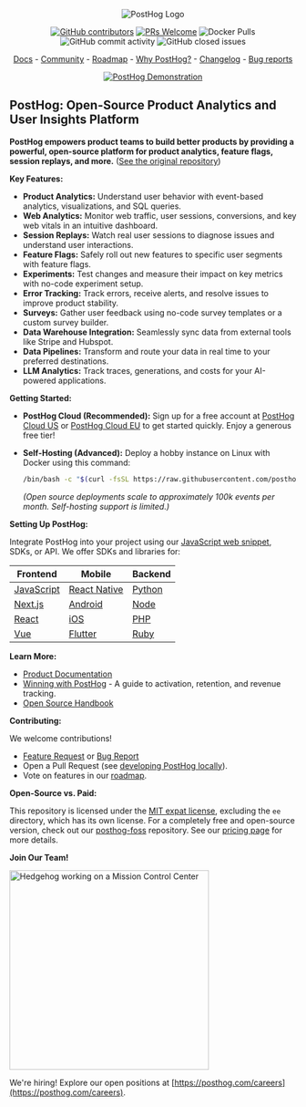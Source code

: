 <p align="center">
  <img alt="PostHog Logo" src="https://user-images.githubusercontent.com/65415371/205059737-c8a4f836-4889-4654-902e-f302b160.png">
</p>

<p align="center">
  <a href='https://posthog.com/contributors'><img alt="GitHub contributors" src="https://img.shields.io/github/contributors/posthog/posthog"/></a>
  <a href='http://makeapullrequest.com'><img alt='PRs Welcome' src='https://img.shields.io/badge/PRs-welcome-brightgreen.svg?style=shields'/></a>
  <img alt="Docker Pulls" src="https://img.shields.io/docker/pulls/posthog/posthog"/>
  <img alt="GitHub commit activity" src="https://img.shields.io/github/commit-activity/m/posthog/posthog"/>
  <img alt="GitHub closed issues" src="https://img.shields.io/github/issues-closed/posthog/posthog"/>
</p>

<p align="center">
  <a href="https://posthog.com/docs">Docs</a> - <a href="https://posthog.com/community">Community</a> - <a href="https://posthog.com/roadmap">Roadmap</a> - <a href="https://posthog.com/why">Why PostHog?</a> - <a href="https://posthog.com/changelog">Changelog</a> - <a href="https://github.com/PostHog/posthog/issues/new?assignees=&labels=bug&template=bug_report.md">Bug reports</a>
</p>

<p align="center">
  <a href="https://www.youtube.com/watch?v=2jQco8hEvTI">
    <img src="https://res.cloudinary.com/dmukukwp6/image/upload/demo_thumb_68d0d8d56d" alt="PostHog Demonstration">
  </a>
</p>

## PostHog: Open-Source Product Analytics and User Insights Platform

**PostHog empowers product teams to build better products by providing a powerful, open-source platform for product analytics, feature flags, session replays, and more.** ([See the original repository](https://github.com/PostHog/posthog))

**Key Features:**

*   **Product Analytics:** Understand user behavior with event-based analytics, visualizations, and SQL queries.
*   **Web Analytics:** Monitor web traffic, user sessions, conversions, and key web vitals in an intuitive dashboard.
*   **Session Replays:** Watch real user sessions to diagnose issues and understand user interactions.
*   **Feature Flags:** Safely roll out new features to specific user segments with feature flags.
*   **Experiments:** Test changes and measure their impact on key metrics with no-code experiment setup.
*   **Error Tracking:** Track errors, receive alerts, and resolve issues to improve product stability.
*   **Surveys:** Gather user feedback using no-code survey templates or a custom survey builder.
*   **Data Warehouse Integration:** Seamlessly sync data from external tools like Stripe and Hubspot.
*   **Data Pipelines:** Transform and route your data in real time to your preferred destinations.
*   **LLM Analytics:** Track traces, generations, and costs for your AI-powered applications.

**Getting Started:**

*   **PostHog Cloud (Recommended):**  Sign up for a free account at [PostHog Cloud US](https://us.posthog.com/signup) or [PostHog Cloud EU](https://eu.posthog.com/signup) to get started quickly. Enjoy a generous free tier!
*   **Self-Hosting (Advanced):** Deploy a hobby instance on Linux with Docker using this command:

    ```bash
    /bin/bash -c "$(curl -fsSL https://raw.githubusercontent.com/posthog/posthog/HEAD/bin/deploy-hobby)"
    ```
    _(Open source deployments scale to approximately 100k events per month. Self-hosting support is limited.)_

**Setting Up PostHog:**

Integrate PostHog into your project using our [JavaScript web snippet](https://posthog.com/docs/getting-started/install?tab=snippet), SDKs, or API. We offer SDKs and libraries for:

| Frontend                                              | Mobile                                                          | Backend                                             |
| ----------------------------------------------------- | --------------------------------------------------------------- | --------------------------------------------------- |
| [JavaScript](https://posthog.com/docs/libraries/js)   | [React Native](https://posthog.com/docs/libraries/react-native) | [Python](https://posthog.com/docs/libraries/python) |
| [Next.js](https://posthog.com/docs/libraries/next-js) | [Android](https://posthog.com/docs/libraries/android)           | [Node](https://posthog.com/docs/libraries/node)     |
| [React](https://posthog.com/docs/libraries/react)     | [iOS](https://posthog.com/docs/libraries/ios)                   | [PHP](https://posthog.com/docs/libraries/php)       |
| [Vue](https://posthog.com/docs/libraries/vue-js)      | [Flutter](https://posthog.com/docs/libraries/flutter)           | [Ruby](https://posthog.com/docs/libraries/ruby)     |

**Learn More:**

*   [Product Documentation](https://posthog.com/docs/product-os)
*   [Winning with PostHog](https://posthog.com/docs/new-to-posthog/getting-hogpilled) - A guide to activation, retention, and revenue tracking.
*   [Open Source Handbook](https://posthog.com/handbook)

**Contributing:**

We welcome contributions!

*   [Feature Request](https://github.com/PostHog/posthog/issues/new?assignees=&labels=enhancement%2C+feature&template=feature_request.md) or [Bug Report](https://github.com/PostHog/posthog/issues/new?assignees=&labels=bug&template=bug_report.md)
*   Open a Pull Request (see [developing PostHog locally](https://posthog.com/handbook/engineering/developing-locally)).
*   Vote on features in our [roadmap](https://posthog.com/roadmap).

**Open-Source vs. Paid:**

This repository is licensed under the [MIT expat license](https://github.com/PostHog/posthog/blob/master/LICENSE), excluding the `ee` directory, which has its own license. For a completely free and open-source version, check out our [posthog-foss](https://github.com/PostHog/posthog-foss) repository.  See our [pricing page](https://posthog.com/pricing) for more details.

**Join Our Team!**

<img src="https://res.cloudinary.com/dmukukwp6/image/upload/v1/posthog.com/src/components/Home/images/mission-control-hog" alt="Hedgehog working on a Mission Control Center" width="350px"/>

We're hiring!  Explore our open positions at [https://posthog.com/careers](https://posthog.com/careers).